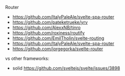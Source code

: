 Router
- https://github.com/ItalyPaleAle/svelte-spa-router
- https://github.com/pateketrueke/yrv
- https://github.com/AlexxNB/tinro
- https://github.com/roxiness/routify
- https://github.com/EmilTholin/svelte-routing
- https://github.com/ItalyPaleAle/svelte-spa-router
- https://github.com/jorgegorka/svelte-router

vs other frameworks:
- solid https://github.com/sveltejs/svelte/issues/3898
